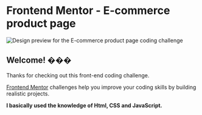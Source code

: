 # Frontend Mentor - E-commerce product page

![Design preview for the E-commerce product page coding challenge](./design/desktop-preview.jpg)

## Welcome! ���

Thanks for checking out this front-end coding challenge.

[Frontend Mentor](https://www.frontendmentor.io) challenges help you improve your coding skills by building realistic projects.

**I basically used the knowledge of Html, CSS and JavaScript.**

